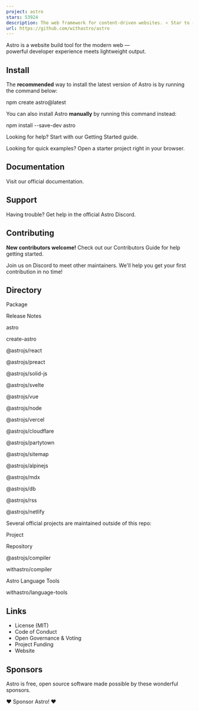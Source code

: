 ```yaml
---
project: astro
stars: 53924
description: The web framework for content-driven websites. ⭐️ Star to support our work!
url: https://github.com/withastro/astro
---
```


  
Astro is a website build tool for the modern web —  
powerful developer experience meets lightweight output.  
  

Install
-------

The **recommended** way to install the latest version of Astro is by running the command below:

npm create astro@latest

You can also install Astro **manually** by running this command instead:

npm install --save-dev astro

Looking for help? Start with our Getting Started guide.

Looking for quick examples? Open a starter project right in your browser.

Documentation
-------------

Visit our official documentation.

Support
-------

Having trouble? Get help in the official Astro Discord.

Contributing
------------

**New contributors welcome!** Check out our Contributors Guide for help getting started.

Join us on Discord to meet other maintainers. We'll help you get your first contribution in no time!

Directory
---------

Package

Release Notes

astro

create-astro

@astrojs/react

@astrojs/preact

@astrojs/solid-js

@astrojs/svelte

@astrojs/vue

@astrojs/node

@astrojs/vercel

@astrojs/cloudflare

@astrojs/partytown

@astrojs/sitemap

@astrojs/alpinejs

@astrojs/mdx

@astrojs/db

@astrojs/rss

@astrojs/netlify

Several official projects are maintained outside of this repo:

Project

Repository

@astrojs/compiler

withastro/compiler

Astro Language Tools

withastro/language-tools

Links
-----

-   License (MIT)
-   Code of Conduct
-   Open Governance & Voting
-   Project Funding
-   Website

Sponsors
--------

Astro is free, open source software made possible by these wonderful sponsors.

❤️ Sponsor Astro! ❤️
